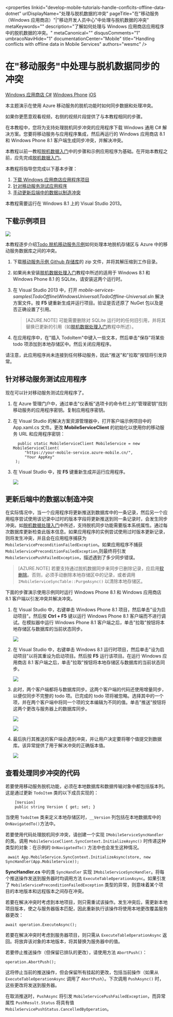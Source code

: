 

<properties linkid="develop-mobile-tutorials-handle-conflcits-offline-data-dotnet" urlDisplayName="处理与脱机数据的冲突" pageTitle="在"移动服务（Windows 应用商店）"|"移动开发人员中心"中处理与脱机数据的冲突" metaKeywords="" description="了解如何处理与 Windows 应用商店应用程序中的脱机数据的冲突。" metaCanonical="" disqusComments="1" umbracoNaviHide="1" documentationCenter="Mobile" title="Handling conflicts with offline data in Mobile Services" authors="wesmc" />

<tags 
wacn.date="04/11/2015"
ms.service="mobile-services" ms.workload="mobile" ms.tgt_pltfrm="mobile-windows-store" ms.devlang="dotnet" ms.topic="article" ms.date="02/23/2015" ms.author="wesmc" />


# 在"移动服务"中处理与脱机数据同步的冲突

<div class="dev-center-tutorial-selector sublanding">
<a href="/zh-cn/documentation/articles/mobile-services-windows-store-dotnet-handling-conflicts-offline-data" title="Windows Store C#" class="current">Windows 应用商店 C#</a>
<a href="/zh-cn/documentation/articles/mobile-services-windows-phone-handling-conflicts-offline-data" title="Windows Phone">Windows Phone</a>
<a href="/zh-cn/documentation/articles/mobile-services-ios-handling-conflicts-offline-data" title="iOS">iOS</a>
</div>

<div class="dev-onpage-video-clear clearfix">
<div class="dev-onpage-left-content">
<p>本主题演示在使用 Azure 移动服务的脱机功能时如何同步数据和处理冲突。</p>
<p>如果你更愿意观看视频，右侧的视频片段提供了与本教程相同的步骤。</p>
</div>
<div class="dev-onpage-video-wrapper" style="display:none"><a href="http://channel9.msdn.com/Series/Windows-Azure-Mobile-Services/Build-offline-apps-Azure-Mobile-Services" target="_blank" class="label">观看教程</a> <a style="background-image: url('http://video.ch9.ms/ch9/ea1c/ffed2371-4db1-4a8e-8869-80013859ea1c/BuildOfflineAppsAzureMobileServices_220.jpg') !important;" href="http://channel9.msdn.com/Series/Windows-Azure-Mobile-Services/Build-offline-apps-Azure-Mobile-Services" target="_blank" class="dev-onpage-video"><span class="icon">播放视频</span></a> <span class="time">14:36</span></div>
</div>

在本教程中，您将为支持处理脱机同步冲突的应用程序下载 Windows 通用 C# 解决方案。您要将移动服务与应用程序集成，然后再运行的 Windows 应用商店 8.1 和 Windows Phone 8.1 客户端生成同步冲突，并解决冲突。

本教程以前一教程[脱机数据入门]中的步骤和示例应用程序为基础。在开始本教程之前，应先完成[脱机数据入门]。


本教程将指导您完成以下基本步骤：

1. [下载 Windows 应用商店应用程序项目] 
2. [针对移动服务测试应用程序]
3. [手动更新后端中的数据以制造冲突]

本教程需要运行在 Windows 8.1 上的 Visual Studio 2013。


## <a name="download-app"></a>下载示例项目

![][0]

本教程逐步介绍[Todo 脱机移动服务示例]如何处理本地脱机存储区与 Azure 中的移动服务数据库之间的冲突。

1. 下载[移动服务示例 Github 存储库]的 zip 文件，并将其解压缩到工作目录。 

2. 如果尚未安装[脱机数据处理入门]教程中所述的适用于 Windows 8.1 和 Windows Phone 8.1 的 SQLite，请安装这两个运行时。

3. 在 Visual Studio 2013 中，打开 *mobile-services-samples\TodoOffline\WindowsUniversal\TodoOffline-Universal.sln* 解决方案文件。按 **F5** 键重新生成并运行项目。验证是否还原了 NuGet 包以及是否正确设置了引用。

    >[AZURE.NOTE] 可能需要删除对 SQLite 运行时的任何旧引用，并将其替换已更新的引用（如[脱机数据处理入门]教程中所述）。

4. 在应用程序中，在"插入 TodoItem"中键入一些文本，然后单击"保存"将某些 todo 项添加到本地存储区中。然后关闭应用程序。

请注意，此应用程序尚未连接到任何移动服务，因此"推送"和"拉取"按钮将引发异常。




## <a name="test-app"></a>针对移动服务测试应用程序

现在可以针对移动服务测试应用程序了。

1. 在 Azure 管理门户中，通过单击"仪表板"选项卡的命令栏上的"管理密钥"找到移动服务的应用程序密钥。复制应用程序密钥。

2. 在 Visual Studio 的解决方案资源管理器中，打开客户端示例项目中的 App.xaml.cs 文件。更改 **MobileServiceClient** 的初始化以使用你的移动服务 URL 和应用程序密钥：

         public static MobileServiceClient MobileService = new MobileServiceClient(
            "https://your-mobile-service.azure-mobile.cn/",
            "Your AppKey"
        );

3. 在 Visual Studio 中，按 **F5** 键重新生成并运行应用程序。

    ![][0]


## <a name="handle-conflict"></a>更新后端中的数据以制造冲突

在实际情况中，当一个应用程序将更新推送到数据库中的一条记录，然后另一个应用程序尝试使用该记录中过时的版本字段将更新推送到同一条记录时，会发生同步冲突。如[脱机数据处理入门]中所述，支持脱机同步功能需要版本系统属性。通过每次数据库更新检查此版本信息。如果应用程序的实例尝试使用过时版本更新记录，则将发生冲突，并且会在应用程序捕获为 `MobileServicePreconditionFailedException`。如果应用程序不捕获 `MobileServicePreconditionFailedException`,则最终将引发 `MobileServicePushFailedException`，描述遇到了多少同步错误。

>[AZURE.NOTE] 若要支持通过脱机数据同步来同步已删除记录，应启用[软删除](/zh-cn/documentation/articles/mobile-services-using-soft-delete/)。否则，必须手动删除本地存储区中的记录，或者调用 `IMobileServiceSyncTable::PurgeAsync()` 以清除本地存储区。


下面的步骤演示使用示例同时运行 Windows Phone 8.1 和 Windows 应用商店 8.1 客户端以引发冲突并解决冲突。

1. 在 Visual Studio 中，右键单击 Windows Phone 8.1 项目，然后单击"设为启动项目"。然后按 **Ctrl + F5** 键以运行 Windows Phone 8.1 客户端而不进行调试。在模拟器中运行 Windows Phone 8.1 客户端之后，单击"拉取"按钮将本地存储区与数据库的当前状态同步。
 
    ![][3]
 
   
2. 在 Visual Studio 中，右键单击 Windows 8.1 运行时项目，然后单击"设为启动项目"以将其重设为启动项目。然后按 **F5** 运行该项目。在运行 Windows 应用商店 8.1 客户端之后，单击"拉取"按钮将本地存储区与数据库的当前状态同步。

    ![][4]
 
3. 此时，两个客户端都将与数据库同步。这两个客户端的代码还使用增量同步，以便仅同步不完整的 todo 项。已完成的 todo 项将被忽略。选择其中的一个项，并在两个客户端中将同一个项的文本编辑为不同的值。单击"推送"按钮将这两个更改与服务器上的数据库同步。

    ![][5]

    ![][6]


4. 最后执行其推送的客户端会遇到冲突，并让用户决定要将哪个值提交到数据库。该异常提供了用于解决冲突的正确版本值。

    ![][7]



## 查看处理同步冲突的代码

若要使用移动服务脱机功能，必须在本地数据库和数据传输对象中都包括版本列。这是通过更新 `TodoItem` 类的以下成员实现的：

        [Version]
        public string Version { get; set; }

当使用 `TodoItem` 类来定义本地存储区时，`__Version` 列包括在本地数据库中的 `OnNavigatedTo()`方法中。

若要使用代码处理脱机同步冲突，请创建一个实现 `IMobileServiceSyncHandler` 的类。调用 `MobileServiceClient.SyncContext.InitializeAsync()` 时传递这种类型的对象：在示例的 `OnNavigatedTo()` 方法中也会发生这种情况。

     await App.MobileService.SyncContext.InitializeAsync(store, new SyncHandler(App.MobileService));

**SyncHandler.cs** 中的类 `SyncHandler` 实现 `IMobileServiceSyncHandler`。将每个推送操作发送到服务器时均调用方法 `ExecuteTableOperationAsync`。如果引发了 `MobileServicePreconditionFailedException` 类型的异常，则意味着某个项目的本地版本和远程版本之间存在冲突。

若要在解决冲突时考虑到本地项目，则只需重试该操作。发生冲突后，需更新本地项目版本，使之与服务器版本匹配，因此重新执行该操作将使用本地更改覆盖服务器更改：

    await operation.ExecuteAsync(); 

若要在解决冲突时考虑到服务器项目，则只需从 `ExecuteTableOperationAsync` 返回。将放弃该对象的本地版本，将其替换为服务器中的值。

若要停止推送操作（但保留已排队的更改），请使用方法 `AbortPush()`：

    operation.AbortPush();

这将停止当前的推送操作，但会保留所有挂起的更改，包括当前操作（如果从 `ExecuteTableOperationAsync` 调用了 `AbortPush`）。下次调用 `PushAsync()` 时，这些更改将发送到服务器。 

在取消推送时，`PushAsync` 将引发 `MobileServicePushFailedException`，而异常属性 `PushResult.Status` 将具有值 `MobileServicePushStatus.CancelledByOperation`。 


<!-- Anchors. -->
[下载 Windows 应用商店应用程序项目]: #download-app
[创建移动服务]: #create-service
[为数据库添加截止日期列]: #add-column
[更新 .NET 后端移动服务的数据库]: #dotnet-backend  
[更新 JavaScript 移动服务的数据库]: #javascript-backend
[针对移动服务测试应用程序]: #test-app
[手动更新后端中的数据以制造冲突]: #handle-conflict
[后续步骤]:#next-steps

<!-- Images -->
[0]: ./media/mobile-services-windows-store-dotnet-handling-conflicts-offline-data/mobile-services-handling-conflicts-app-run1.png
[1]: ./media/mobile-services-windows-store-dotnet-handling-conflicts-offline-data/javascript-backend-database.png
[2]: ./media/mobile-services-windows-store-dotnet-handling-conflicts-offline-data/dotnet-backend-database.png
[3]: ./media/mobile-services-windows-store-dotnet-handling-conflicts-offline-data/wp81-view.png
[4]: ./media/mobile-services-windows-store-dotnet-handling-conflicts-offline-data/win81-view.png
[5]: ./media/mobile-services-windows-store-dotnet-handling-conflicts-offline-data/wp81-edit-text.png
[6]: ./media/mobile-services-windows-store-dotnet-handling-conflicts-offline-data/win81-edit-text.png
[7]: ./media/mobile-services-windows-store-dotnet-handling-conflicts-offline-data/conflict.png




<!-- URLs -->
[处理冲突代码示例]: http://go.microsoft.com/fwlink/?LinkId=394787
[移动服务入门]: /zh-cn/documentation/articles/mobile-services-windows-store-get-started/
[脱机数据入门]: /zh-cn/documentation/articles/mobile-services-windows-store-dotnet-get-started-offline-data
[脱机数据处理入门]: /zh-cn/documentation/articles/mobile-services-windows-store-dotnet-get-started-offline-data
[SQLite for Windows 8.1]: http://go.microsoft.com/fwlink/?LinkId=394776
[Azure 管理门户]: https://manage.windowsazure.cn/
[处理数据库冲突]: /zh-cn/documentation/articles/mobile-services-windows-store-dotnet-handle-database-conflicts/#test-app
[移动服务示例 Github 存储库]: http://go.microsoft.com/fwlink/?LinkId=512865
[Todo 脱机移动服务示例]: http://go.microsoft.com/fwlink/?LinkId=512866
